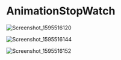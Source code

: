 # AnimationStopWatch

![Screenshot_1595516120](https://user-images.githubusercontent.com/64273975/88302768-87333780-cd06-11ea-831f-dfe860b77785.png)

![Screenshot_1595516144](https://user-images.githubusercontent.com/64273975/88302781-8ac6be80-cd06-11ea-960c-275edc57f16e.png)

![Screenshot_1595516152](https://user-images.githubusercontent.com/64273975/88302807-93b79000-cd06-11ea-8ce2-1514160e6584.png)

